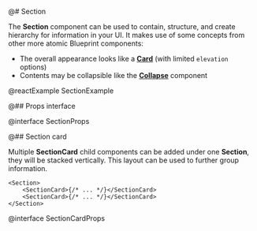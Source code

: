 @# Section

The **Section** component can be used to contain, structure, and create hierarchy for information in your UI. It makes use of some concepts from other more atomic Blueprint components:

-   The overall appearance looks like a [**Card**](#core/components/card) (with limited `elevation` options)
-   Contents may be collapsible like the [**Collapse**](#core/components/collapse) component

@reactExample SectionExample

@## Props interface

@interface SectionProps

@## Section card

Multiple **SectionCard** child components can be added under one **Section**, they will be stacked vertically. This layout can be used to further group information.

```tsx
<Section>
    <SectionCard>{/* ... */}</SectionCard>
    <SectionCard>{/* ... */}</SectionCard>
</Section>
```

@interface SectionCardProps
